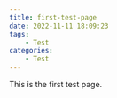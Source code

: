 ```yaml
---
title: first-test-page
date: 2022-11-11 18:09:23
tags: 
    - Test
categories:
    - Test 
---
```

This is the first test page.